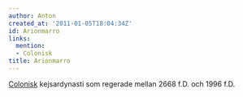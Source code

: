 ```yaml
---
author: Anton
created_at: '2011-01-05T18:04:34Z'
id: Arionmarro
links:
  mention:
  - Colonisk
title: Arionmarro
---
```


[Colonisk] kejsardynasti som regerade mellan 2668 f.D. och 1996 f.D.

  [Colonisk]: Colonisk

